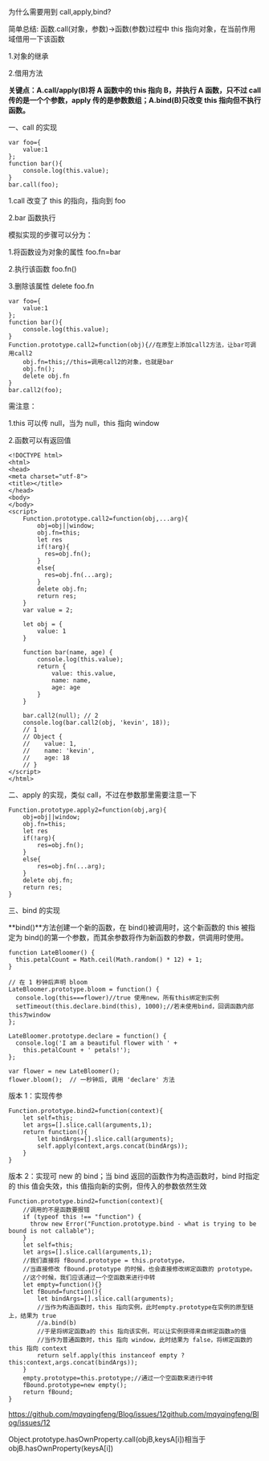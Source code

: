 为什么需要用到 call,apply,bind?

简单总结: 函数.call(对象，参数)->函数(参数)过程中 this 指向对象，在当前作用域借用一下该函数

1.对象的继承

2.借用方法

**关键点：A.call/apply(B)将 A 函数中的 this 指向 B，并执行 A 函数，只不过 call 传的是一个个参数，apply 传的是参数数组；A.bind(B)只改变 this 指向但不执行函数。**

一、call 的实现

```
var foo={
    value:1
};
function bar(){
    console.log(this.value);
}
bar.call(foo);
```

1.call 改变了 this 的指向，指向到 foo

2.bar 函数执行

模拟实现的步骤可以分为：

1.将函数设为对象的属性 foo.fn=bar

2.执行该函数 foo.fn()

3.删除该属性 delete foo.fn

```
var foo={
    value:1
};
function bar(){
    console.log(this.value);
}
Function.prototype.call2=function(obj){//在原型上添加call2方法，让bar可调用call2
    obj.fn=this;//this=调用call2的对象，也就是bar
    obj.fn();
    delete obj.fn
}
bar.call2(foo);
```

需注意：

1.this 可以传 null，当为 null，this 指向 window

2.函数可以有返回值

```
<!DOCTYPE html>
<html>
<head>
<meta charset="utf-8">
<title></title>
</head>
<body>
</body>
<script>
    Function.prototype.call2=function(obj,...arg){
        obj=obj||window;
        obj.fn=this;
        let res
        if(!arg){
          res=obj.fn();
        }
        else{
          res=obj.fn(...arg);
        }
        delete obj.fn;
        return res;
    }
    var value = 2;

    let obj = {
        value: 1
    }

    function bar(name, age) {
        console.log(this.value);
        return {
            value: this.value,
            name: name,
            age: age
        }
    }

    bar.call2(null); // 2
    console.log(bar.call2(obj, 'kevin', 18));
    // 1
    // Object {
    //    value: 1,
    //    name: 'kevin',
    //    age: 18
    // }
</script>
</html>
```

二、apply 的实现，类似 call，不过在参数那里需要注意一下

```
Function.prototype.apply2=function(obj,arg){
    obj=obj||window;
    obj.fn=this;
    let res
    if(!arg){
        res=obj.fn();
    }
    else{
        res=obj.fn(...arg);
    }
    delete obj.fn;
    return res;
}
```

三、bind 的实现

**bind()**方法创建一个新的函数，在 bind()被调用时，这个新函数的 this 被指定为 bind()的第一个参数，而其余参数将作为新函数的参数，供调用时使用。

```
function LateBloomer() {
  this.petalCount = Math.ceil(Math.random() * 12) + 1;
}

// 在 1 秒钟后声明 bloom
LateBloomer.prototype.bloom = function() {
  console.log(this===flower)//true 使用new，所有this绑定到实例
  setTimeout(this.declare.bind(this), 1000);//若未使用bind，回调函数内部this为window
};

LateBloomer.prototype.declare = function() {
  console.log('I am a beautiful flower with ' +
    this.petalCount + ' petals!');
};

var flower = new LateBloomer();
flower.bloom();  // 一秒钟后, 调用 'declare' 方法
```

版本 1：实现传参

```
Function.prototype.bind2=function(context){
    let self=this;
    let args=[].slice.call(arguments,1);
    return function(){
        let bindArgs=[].slice.call(arguments);
        self.apply(context,args.concat(bindArgs));
    }
}
```

版本 2：实现可 new 的 bind；当 bind 返回的函数作为构造函数时，bind 时指定的 this 值会失效，this 值指向新的实例，但传入的参数依然生效

```
Function.prototype.bind2=function(context){
    //调用的不是函数要报错
    if (typeof this !== "function") {
      throw new Error("Function.prototype.bind - what is trying to be bound is not callable");
    }
    let self=this;
    let args=[].slice.call(arguments,1);
    //我们直接将 fBound.prototype = this.prototype，
    //当直接修改 fBound.prototype 的时候，也会直接修改绑定函数的 prototype。
    //这个时候，我们应该通过一个空函数来进行中转
    let empty=function(){}
    let fBound=function(){
        let bindArgs=[].slice.call(arguments);
        //当作为构造函数时，this 指向实例，此时empty.prototype在实例的原型链上，结果为 true
        //a.bind(b)
        //于是将绑定函数a的 this 指向该实例，可以让实例获得来自绑定函数a的值
        //当作为普通函数时，this 指向 window，此时结果为 false，将绑定函数的 this 指向 context
        return self.apply(this instanceof empty ? this:context,args.concat(bindArgs));
    }
    empty.prototype=this.prototype;//通过一个空函数来进行中转
    fBound.prototype=new empty();
    return fBound;
}
```

https://github.com/mqyqingfeng/Blog/issues/12github.com/mqyqingfeng/Blog/issues/12

Object.prototype.hasOwnProperty.call(objB,keysA[i])相当于 objB.hasOwnProperty(keysA[i])
